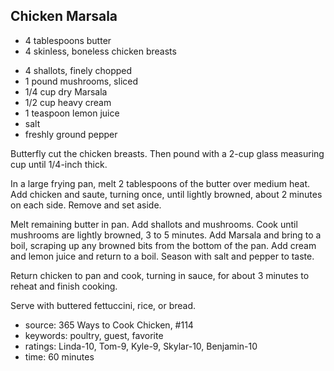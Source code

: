 Chicken Marsala
---------------

- 4 tablespoons butter
- 4 skinless, boneless chicken breasts
<!-- -->
- 4 shallots, finely chopped
- 1 pound mushrooms, sliced
- 1/4 cup dry Marsala
- 1/2 cup heavy cream
- 1 teaspoon lemon juice
- salt
- freshly ground pepper

Butterfly cut the chicken breasts.  Then pound with a 2-cup glass
measuring cup until 1/4-inch thick.

In a large frying pan, melt 2 tablespoons of the butter over medium
heat.  Add chicken and saute, turning once, until lightly browned,
about 2 minutes on each side.  Remove and set aside.

Melt remaining butter in pan.  Add shallots and mushrooms.  Cook until
mushrooms are lightly browned, 3 to 5 minutes.  Add Marsala and bring
to a boil, scraping up any browned bits from the bottom of the pan.
Add cream and lemon juice and return to a boil.  Season with salt and
pepper to taste.

Return chicken to pan and cook, turning in sauce, for about 3 minutes
to reheat and finish cooking.

Serve with buttered fettuccini, rice, or bread.

- source: 365 Ways to Cook Chicken, #114
- keywords: poultry, guest, favorite
- ratings: Linda-10, Tom-9, Kyle-9, Skylar-10, Benjamin-10
- time: 60 minutes
